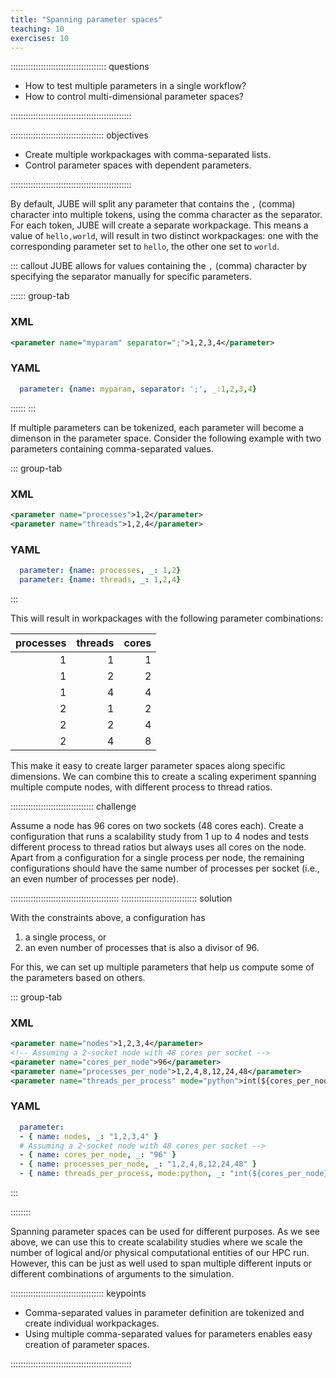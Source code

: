 ```yaml
---
title: "Spanning parameter spaces"
teaching: 10
exercises: 10
---
```


:::::::::::::::::::::::::::::::::::::: questions

- How to test multiple parameters in a single workflow?
- How to control multi-dimensional parameter spaces?

::::::::::::::::::::::::::::::::::::::::::::::::

::::::::::::::::::::::::::::::::::::: objectives

- Create multiple workpackages with comma-separated lists.
- Control parameter spaces with dependent parameters.

::::::::::::::::::::::::::::::::::::::::::::::::

By default, JUBE will split any parameter that contains the `,` (comma)
character into multiple tokens, using the comma character as the separator.
For each token, JUBE will create a separate workpackage.
This means a value of `hello,world`, will result in two distinct workpackages:
one with the corresponding parameter set to `hello`, the other one set to
`world`.

::: callout
JUBE allows for values containing the `,` (comma) character by specifying the separator manually for specific parameters.

:::::: group-tab

### XML

```xml
<parameter name="myparam" separator=";">1,2,3,4</parameter>
```

### YAML

```yaml
  parameter: {name: myparam, separator: ';', _:1,2,3,4}
```

::::::
:::

If multiple parameters can be tokenized, each parameter will become a dimenson
in the parameter space.
Consider the following example with two parameters containing comma-separated
values.

::: group-tab

### XML

```xml
<parameter name="processes">1,2</parameter>
<parameter name="threads">1,2,4</parameter>
```

### YAML

```yaml
  parameter: {name: processes, _: 1,2}
  parameter: {name: threads, _: 1,2,4}
```
:::

This will result in workpackages with the following parameter combinations:

|processes|threads|cores|
|--------:|------:|----:|
|1|1|1|
|1|2|2|
|1|4|4|
|2|1|2|
|2|2|4|
|2|4|8|

This make it easy to create larger parameter spaces along specific dimensions.
We can combine this to create a scaling experiment spanning multiple compute
nodes, with different process to thread ratios.

::::::::::::::::::::::::::::::::: challenge

Assume a node has 96 cores on two sockets (48 cores each). Create a configuration that runs a scalability study from 1 up to 4 nodes and tests different process to thread ratios but always uses all cores on the node. Apart from a configuration for a single process per node, the remaining configurations should have the same number of processes per socket (i.e., an even number of processes per node).

:::::::::::::::::::::::::::::::::::::::::::
:::::::::::::::::::::::::::::: solution

With the constraints above, a configuration has

1. a single process, or
2. an even number of processes that is also a divisor of 96.

For this, we can set up multiple parameters that help us compute some of the parameters based on others.

::: group-tab

### XML

```xml
<parameter name="nodes">1,2,3,4</parameter>
<!-- Assuming a 2-socket node with 48 cores per socket -->
<parameter name="cores_per_node">96</parameter>
<parameter name="processes_per_node">1,2,4,8,12,24,48</parameter>
<parameter name="threads_per_process" mode="python">int(${cores_per_node}/${processes})</parameter>
```

### YAML

```yaml
  parameter:
  - { name: nodes, _: "1,2,3,4" }
  # Assuming a 2-socket node with 48 cores per socket -->
  - { name: cores_per_node, _: "96" }
  - { name: processes_per_node, _: "1,2,4,8,12,24,48" }
  - { name: threads_per_process, mode:python, _: "int(${cores_per_node}/${processes{})" }
```
:::

::::::::

Spanning parameter spaces can be used for different purposes.
As we see above, we can use this to create scalability studies where we scale the number of logical and/or physical computational entities of our HPC run.
However, this can be just as well used to span multiple different inputs or different combinations of arguments to the simulation.


::::::::::::::::::::::::::::::::::::: keypoints

- Comma-separated values in parameter definition are tokenized and create individual workpackages.
- Using multiple comma-separated values for parameters enables easy creation of
  parameter spaces.

::::::::::::::::::::::::::::::::::::::::::::::::


